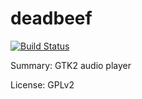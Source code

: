 #           deadbeef

[![Build Status](https://travis-ci.org/UnitedRPMs/deadbeef.svg?branch=master)](https://travis-ci.org/UnitedRPMs/deadbeef)

Summary:        GTK2 audio player
 
License:        GPLv2
 
